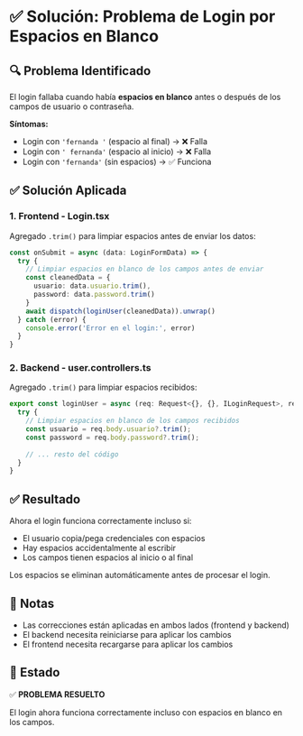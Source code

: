 # ✅ Solución: Problema de Login por Espacios en Blanco

## 🔍 Problema Identificado

El login fallaba cuando había **espacios en blanco** antes o después de los campos de usuario o contraseña.

**Síntomas:**
- Login con `'fernanda '` (espacio al final) → ❌ Falla
- Login con `' fernanda'` (espacio al inicio) → ❌ Falla  
- Login con `'fernanda'` (sin espacios) → ✅ Funciona

## ✅ Solución Aplicada

### 1. Frontend - Login.tsx

Agregado `.trim()` para limpiar espacios antes de enviar los datos:

```typescript
const onSubmit = async (data: LoginFormData) => {
  try {
    // Limpiar espacios en blanco de los campos antes de enviar
    const cleanedData = {
      usuario: data.usuario.trim(),
      password: data.password.trim()
    }
    await dispatch(loginUser(cleanedData)).unwrap()
  } catch (error) {
    console.error('Error en el login:', error)
  }
}
```

### 2. Backend - user.controllers.ts

Agregado `.trim()` para limpiar espacios recibidos:

```typescript
export const loginUser = async (req: Request<{}, {}, ILoginRequest>, res: Response): Promise<void> => {
  try {
    // Limpiar espacios en blanco de los campos recibidos
    const usuario = req.body.usuario?.trim();
    const password = req.body.password?.trim();
    
    // ... resto del código
  }
}
```

## ✅ Resultado

Ahora el login funciona correctamente incluso si:
- El usuario copia/pega credenciales con espacios
- Hay espacios accidentalmente al escribir
- Los campos tienen espacios al inicio o al final

Los espacios se eliminan automáticamente antes de procesar el login.

## 📝 Notas

- Las correcciones están aplicadas en ambos lados (frontend y backend)
- El backend necesita reiniciarse para aplicar los cambios
- El frontend necesita recargarse para aplicar los cambios

## 🎯 Estado

✅ **PROBLEMA RESUELTO**

El login ahora funciona correctamente incluso con espacios en blanco en los campos.

